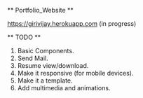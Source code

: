 ** Portfolio_Website **

https://girivijay.herokuapp.com (in progress)

** TODO **
1. Basic Components.
2. Send Mail.
3. Resume view/download.
4. Make it responsive (for mobile devices).
5. Make it a template.
6. Add multimedia and animations.

